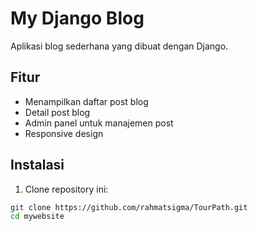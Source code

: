 # My Django Blog

Aplikasi blog sederhana yang dibuat dengan Django.

## Fitur
- Menampilkan daftar post blog
- Detail post blog
- Admin panel untuk manajemen post
- Responsive design

## Instalasi

1. Clone repository ini:
```bash
git clone https://github.com/rahmatsigma/TourPath.git
cd mywebsite